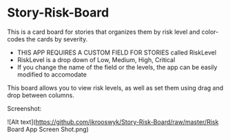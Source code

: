Story-Risk-Board
================

This is a card board for stories that organizes them by risk level and color-codes the cards by severity.

- THIS APP REQUIRES A CUSTOM FIELD FOR STORIES called RiskLevel
- RiskLevel is a drop down of Low, Medium, High, Critical
- If you change the name of the field or the levels, the app can be easily modified to accomodate

This board allows you to view risk levels, as well as set them using drag and drop between columns.

Screenshot:<P>
![Alt text](https://github.com/jkrooswyk/Story-Risk-Board/raw/master/Risk Board App Screen Shot.png)
